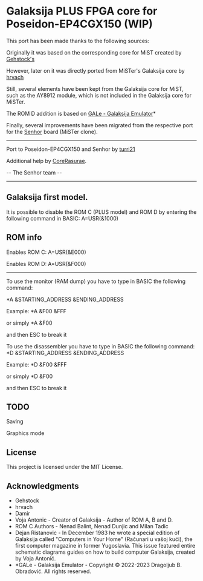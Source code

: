 # Galaksija PLUS FPGA core for Poseidon-EP4CGX150 (WIP)

This port has been made thanks to the following sources: 

Originally it was based on the corresponding core for MiST created by [Gehstock's](https://github.com/Gehstock/Mist_FPGA/tree/master/Computer_MiST/Galaksija_MiST)

However, later on it was directly ported from MiSTer's Galaksija core by [hrvach](https://github.com/MiSTer-devel/Galaksija_MiSTer)

Still, several elements have been kept from the Galaksija core for MiST, such as the AY8912 module, which is not included in the Galaksija core for MiSTer.

The ROM D addition is based on [GALe - Galaksija Emulator](https://galaksija.net/)*

Finally, several improvements have been migrated from the respective port for the [Senhor](https://github.com/turri21/Senhor) board (MiSTer clone).

---

Port to Poseidon-EP4CGX150 and Senhor by [turri21](https://github.com/turri21) 

Additional help by [CoreRasurae](https://github.com/CoreRasurae). 

-- The Senhor team -- 

---

## Galaksija first model.

It is possible to disable the ROM C (PLUS model) and ROM D by entering the following command in BASIC:
A=USR(&1000)

## ROM info

Enables ROM C: A=USR(&E000)

Enables ROM D: A=USR(&F000)

---

To use the monitor (RAM dump) you have to type in BASIC the following command:

*A &STARTING_ADDRESS &ENDING_ADDRESS

Example:
*A &F00 &FFF

or simply
*A &F00

and then ESC to break it 

To use the disassembler you have to type in BASIC the following command:
*D &STARTING_ADDRESS &ENDING_ADDRESS

Example: 
*D &F00 &FFF

or simply
*D &F00

and then ESC to break it

## TODO

Saving

Graphics mode 

## License

This project is licensed under the MIT License.

## Acknowledgments

* Gehstock
* hrvach
* Damir
* Voja Antonic - Creator of Galaksija - Author of ROM A, B and D.
* ROM C Authors - Nenad Balint, Nenad Dunjic and Milan Tadic
* Dejan Ristanovic - In December 1983 he wrote a special edition of Galaksija called "Computers in Your Home" (Računari u vašoj kući), the first computer magazine in former Yugoslavia. This issue featured entire schematic diagrams guides on how to build computer Galaksija, created by Voja Antonić.
* *GALe - Galaksija Emulator - Copyright © 2022-2023 Dragoljub B. Obradović. All rights reserved.
